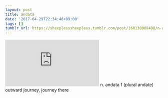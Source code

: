 ```yaml
---
layout: post
title: andata
date: '2017-04-29T22:34:46+09:00'
tags: []
tumblr_url: https://sheeplesssheepless.tumblr.com/post/160138008408/n-andata-f-plural-andate-outward-journey
---
```

<iframe src="https://www.youtube.com/embed/pygwK0sBUdM" frameborder="0"></iframe>
n. andata&nbsp;f&nbsp;(plural&nbsp;andate)  
outward&nbsp;journey, journey&nbsp;there


